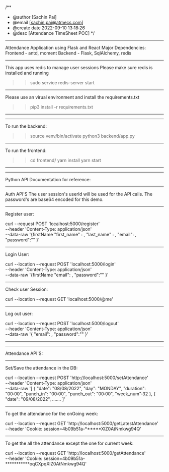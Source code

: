 /**
 * @author [Sachin Pai]
 * @email  [sachin.pai@atmecs.com]
 * @create date 2022-09-10 13:18:26
 * @desc [Attendance TimeSheet POC]
 */
 __________
Attendance Application using Flask and React
Major Dependencies:
Frontend - antd, moment
Backend - Flask, SqlAlchemy, redis
___________
This app uses redis to manage user sessions
Please make sure redis is installed and running
>> sudo service redis-server start
____________
Please use an virual environment and install the requirements.txt
>> pip3 install -r requirements.txt
____________
____________
To run the backend:
>> source venv/bin/activate
>> python3 backend/app.py
____________

To run the frontend:
>> cd frontend/
>> yarn install
>> yarn start
____________
____________

Python API Documentation for reference:
____________
Auth API'S
The user session's userId will be used for the API calls.
The password's are base64 encoded for this demo. 
___________
Register user:

curl --request POST 'localhost:5000/register' \
--header 'Content-Type: application/json' \
--data-raw '{firstName
    "first_name" : <firstname>,
    "last_name" : <lastName>,
    "email": <email>,
    "password":"<Base64 encoded password>"
}'
____________
Login User:

curl --location --request POST 'localhost:5000/login' \
--header 'Content-Type: application/json' \
--data-raw '{firstName
    "email": <email>,
    "password":"<Base64 encoded password>"
}'
____________
Check user Session:

curl --location --request GET 'localhost:5000/@me'
____________
Log out user:

curl --location --request POST 'localhost:5000/logout' \
--header 'Content-Type: application/json' \
--data-raw '{
     "email": <email>,
    "password":"<Base64 encoded password>"
}'
__________
__________
Attendance API'S:
___________
Set/Save the attendance in the DB:

curl --location --request POST 'http://localhost:5000/setAttendance' \
--header 'Content-Type: application/json' \
--data-raw '[
{
        "date": "08/08/2022",
        "day": "MONDAY",
        "duration": "00:00",
        "punch_in": "00:00",
        "punch_out": "00:00", 
        "week_num":32
    },
    {
        "date": "09/08/2022",
    .......
]'
___________
To get the attendance for the onGoing week:

curl --location --request GET 'http://localhost:5000/getLatestAttendance' \
--header 'Cookie: session=4b09b51a-******XlZ0AtNmkwg94Q'
___________
To get the all the attendance except the one for current week:

curl --location --request GET 'http://localhost:5000/getAttendance' \
--header 'Cookie: session=4b09b51a-***********oqCXpqXlZ0AtNmkwg94Q'
